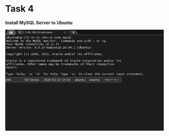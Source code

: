 # **Task 4** #

**Install MySQL Server to Ubuntu**

![1.mysql_install](images/1.mysql_install.jpg)

